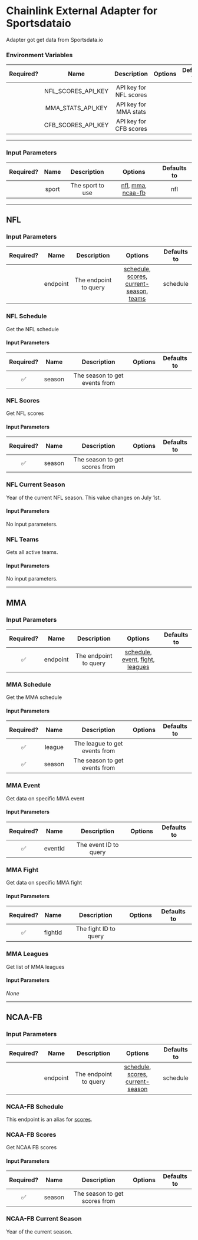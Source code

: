# Chainlink External Adapter for Sportsdataio

Adapter got get data from Sportsdata.io

### Environment Variables

| Required? |        Name        |      Description       | Options | Defaults to |
| :-------: | :----------------: | :--------------------: | :-----: | :---------: |
|           | NFL_SCORES_API_KEY | API key for NFL scores |         |             |
|           | MMA_STATS_API_KEY | API key for MMA stats |         |             |
|           | CFB_SCORES_API_KEY | API key for CFB scores |         |             |

---

### Input Parameters

| Required? | Name  |   Description    |   Options   | Defaults to |
| :-------: | :---: | :--------------: | :---------: | :---------: |
|           | sport | The sport to use | [nfl](#NFL), [mma](#MMA), [ncaa-fb](#ncaa-fb) |     nfl     |

---

## NFL

### Input Parameters

| Required? |   Name   |      Description      |                     Options                      | Defaults to |
| :-------: | :------: | :-------------------: | :----------------------------------------------: | :---------: |
|           | endpoint | The endpoint to query | [schedule](#NFL-Schedule), [scores](#NFL-Scores), [current-season](#NFL-current-season), [teams](#NFL-teams) |  schedule   |

### NFL Schedule

Get the NFL schedule

#### Input Parameters

| Required? |  Name  |          Description          | Options | Defaults to |
| :-------: | :----: | :---------------------------: | :-----: | :---------: |
|    ✅     | season | The season to get events from |         |             |

### NFL Scores

Get NFL scores

#### Input Parameters

| Required? |  Name  |          Description          | Options | Defaults to |
| :-------: | :----: | :---------------------------: | :-----: | :---------: |
|    ✅     | season | The season to get scores from |         |             |

### NFL Current Season

Year of the current NFL season. This value changes on July 1st. 

#### Input Parameters

No input parameters.

### NFL Teams

Gets all active teams.

#### Input Parameters

No input parameters.

---

## MMA

### Input Parameters

| Required? |   Name   |      Description      |                    Options                     | Defaults to |
| :-------: | :------: | :-------------------: | :--------------------------------------------: | :---------: |
|    ✅     | endpoint | The endpoint to query | [schedule](#MMA-Schedule), [event](#MMA-Event), [fight](#MMA-Fight), [leagues](#MMA-Leagues) |             |

### MMA Schedule

Get the MMA schedule

#### Input Parameters

| Required? |  Name  |          Description          | Options | Defaults to |
| :-------: | :----: | :---------------------------: | :-----: | :---------: |
|    ✅     | league | The league to get events from |         |             |
|    ✅     | season | The season to get events from |         |             |

### MMA Event

Get data on specific MMA event

#### Input Parameters

| Required? |  Name   |      Description      | Options | Defaults to |
| :-------: | :-----: | :-------------------: | :-----: | :---------: |
|    ✅     | eventId | The event ID to query |         |             |

### MMA Fight

Get data on specific MMA fight

#### Input Parameters

| Required? |  Name   |      Description      | Options | Defaults to |
| :-------: | :-----: | :-------------------: | :-----: | :---------: |
|    ✅     | fightId | The fight ID to query |         |             |

### MMA Leagues

Get list of MMA leagues

#### Input Parameters

_None_

---

## NCAA-FB

### Input Parameters

| Required? |   Name   |      Description      |                     Options                      | Defaults to |
| :-------: | :------: | :-------------------: | :----------------------------------------------: | :---------: |
|           | endpoint | The endpoint to query | [schedule](#ncaa-fb-schedule), [scores](#ncaa-fb-scores), [current-season](#ncaa-fb-current-season)  |  schedule   |

### NCAA-FB Schedule

This endpoint is an alias for [scores](#ncaa-fb-scores).

### NCAA-FB Scores

Get NCAA FB scores

#### Input Parameters

| Required? |  Name  |          Description          | Options | Defaults to |
| :-------: | :----: | :---------------------------: | :-----: | :---------: |
|    ✅     | season | The season to get scores from |         |             |

### NCAA-FB Current Season

Year of the current season. 

